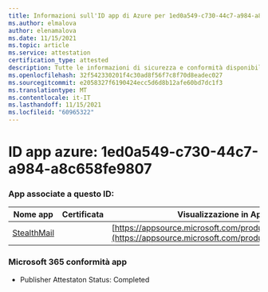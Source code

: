 ```yaml
---
title: Informazioni sull'ID app di Azure per 1ed0a549-c730-44c7-a984-a8c658fe9807
ms.author: elmalova
author: elenamalova
ms.date: 11/15/2021
ms.topic: article
ms.service: attestation
certification_type: attested
description: Tutte le informazioni di sicurezza e conformità disponibili per 1ed0a549-c730-44c7-a984-a8c658fe9807.
ms.openlocfilehash: 32f542330201f4c30ad8f56f7c8f70d8eadec027
ms.sourcegitcommit: e2058327f6190424ecc5d6d8b12afe60bd7dc1f3
ms.translationtype: MT
ms.contentlocale: it-IT
ms.lasthandoff: 11/15/2021
ms.locfileid: "60965322"
---
```

# <a name="azure-app-id-1ed0a549-c730-44c7-a984-a8c658fe9807"></a>ID app azure: 1ed0a549-c730-44c7-a984-a8c658fe9807


### <a name="apps-associated-with-this-id"></a>App associate a questo ID:
| **Nome app** | **Certificata** | **Visualizzazione in AppSource** |
|--------------|---------------|-----------------------|
| [StealthMail](https://docs.microsoft.com/microsoft-365-app-certification/forward/WA200001748) |  | [https://appsource.microsoft.com/product/office/WA200001748](https://appsource.microsoft.com/product/office/WA200001748) |

### <a name="microsoft-365-app-compliance-status"></a>Microsoft 365 conformità app
- Publisher Attestaton Status: Completed
